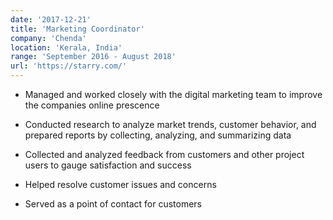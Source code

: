 ```yaml
---
date: '2017-12-21'
title: 'Marketing Coordinator'
company: 'Chenda'
location: 'Kerala, India'
range: 'September 2016 - August 2018'
url: 'https://starry.com/'
---
```


- Managed and worked closely with the digital marketing team to improve the companies online prescence

- Conducted research to analyze market trends, customer behavior, and prepared reports by collecting, analyzing, and summarizing data

- Collected and analyzed feedback from customers and other project users to gauge satisfaction and success

- Helped resolve customer issues and concerns

- Served as a point of contact for customers

<!--
Engineered and maintained major features of Starry's customer-facing web app using ES6, Handlebars, Backbone, Marionette and CSS
- Proposed and implemented scalable solutions to issues identified with cloud services and applications responsible for communicating with Starry Station
- Interfaced with user experience designers and other developers to ensure thoughtful and coherent user experiences across Starry’s iOS and Android mobile apps -->
